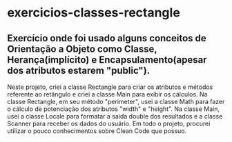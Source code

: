 # exercicios-classes-rectangle

## Exercício onde foi usado alguns conceitos de Orientação a Objeto como Classe, Herança(implícito) e Encapsulamento(apesar dos atributos estarem "public").
Neste projeto, criei a classe Rectangle para criar os atributos e métodos referente ao retângulo e criei a classe Main para exibir os cálculos. 
Na classe Rectangle, em seu método "perimeter", usei a classe Math para fazer o cálculo de potenciação dos atributos "width" e "height".
Na classe Main, usei a classe Locale para formatar a saída double dos resultados e a classe Scanner para receber os dados do usuário.
Em todo o projeto, procurei utilizar o pouco conhecimentos sobre Clean Code que possuo.
